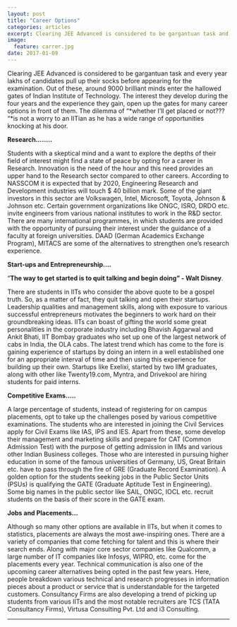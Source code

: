 ```yaml
---
layout: post
title: "Career Options"
categories: articles
excerpt: Clearing JEE Advanced is considered to be gargantuan task and every year lakhs of candidates pull up their socks before appearing for the examination.
image: 
  feature: carrer.jpg
date: 2017-01-09
---
```



Clearing JEE Advanced is considered to be gargantuan task and every year
lakhs of candidates pull up their socks before appearing for the
examination. Out of these, around 9000 brilliant minds enter the
hallowed gates of Indian Institute of Technology. The interest they
develop during the four years and the experience they gain, open up the
gates for many career options in front of them. The dilemma of “*whether
I’ll get placed or not??? “*is not a worry to an IITian as he has a wide
range of opportunities knocking at his door.

**Research……..**

Students with a skeptical mind and a want to explore the depths of their
field of interest might find a state of peace by opting for a career in
Research. Innovation is the need of the hour and this need provides an
upper hand to the Research sector compared to other careers. According
to NASSCOM it is expected that by 2020, Engineering Research and
Development industries will touch \$ 40 billion mark. Some of the giant
investors in this sector are Volkswagen, Intel, Microsoft, Toyota,
Johnson & Johnson etc. Certain government organizations like ONGC, ISRO,
DRDO etc. invite engineers from various national institutes to work in
the R&D sector. There are many international programmes, in which
students are provided with the opportunity of pursuing their interest
under the guidance of a faculty at foreign universities. DAAD (German
Academics Exchange Program), MITACS are some of the alternatives to
strengthen one’s research experience.

**Start-ups and Entrepreneurship….**

“**The way to get started is to quit talking and begin doing” - Walt Disney**.

There are students in IITs who consider the above quote to be a gospel
truth. So, as a matter of fact, they quit talking and open their
startups. Leadership qualities and management skills, along with
exposure to various successful entrepreneurs motivates the beginners to
work hard on their groundbreaking ideas. IITs can boast of gifting the
world some great personalities in the corporate industry including
Bhavish Aggarwal and Ankit Bhati, IIT Bombay graduates who set up one of
the largest network of cabs in India, the OLA cabs. The latest trend
which has come to the fore is gaining experience of startups by doing an
intern in a well established one for an appropriate interval of time and
then using this experience for building up their own. Startups like
Exelixi, started by two IIM graduates, along with other like
Twenty19.com, Myntra, and Drivekool are hiring students for paid
interns.

**Competitive Exams…..**

A large percentage of students, instead of registering for on campus
placements, opt to take up the challenges posed by various competitive
examinations. The students who are interested in joining the Civil
Services apply for Civil Exams like IAS, IPS and IES. Apart from these,
some develop their management and marketing skills and prepare for CAT
(Common Admission Test) with the purpose of getting admission in IIMs
and various other Indian Business colleges. Those who are interested in
pursuing higher education in some of the famous universities of Germany,
US, Great Britain etc. have to pass through the fire of GRE (Graduate
Record Examination). A golden option for the students seeking jobs in
the Public Sector Units (PSUs) is qualifying the GATE (Graduate Aptitude
Test in Engineering). Some big names in the public sector like SAIL,
ONGC, IOCL etc. recruit students on the basis of their score in the GATE
exam.

**Jobs and Placements…**

Although so many other options are available in IITs, but when it comes
to statistics, placements are always the most awe-inspiring ones. There
are a variety of companies that come fetching for talent and this is
where their search ends. Along with major core sector companies like
Qualcomm, a large number of IT companies like Infosys, WIPRO, etc. come
for the placements every year. Technical communication is also one of
the upcoming career alternatives being opted in the past few years.
Here, people breakdown various technical and research progresses in
information pieces about a product or service that is understandable for
the targeted customers. Consultancy Firms are also developing a trend of
picking up students from various IITs and the most notable recruiters
are TCS (TATA Consultancy Firms), Virtusa Consulting Pvt. Ltd and i3
Consulting.

------------------------------------------------------------------------------------------------------------
